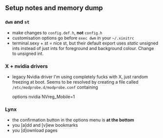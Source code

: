 ## Setup notes and memory dump

### `dwm` and `st`

- make changes to `config.def.h`, **not** `config.h`
- customisation options go before `exec dwm` in your `~/.xinitrc`
- terminal.sexy + st = nice st, but their default export uses _static_ unsigned
  ints instead of just ints for foreground and background colour. Change to
unsigned int.

### X + nvidia drivers

- legacy Nvidia driver I'm using completely fucks with X, just random freezing
  at boot. Seems to be resolved by creating a file called
`/etc/modprobe.d/modprobe.conf` containing

	options nvidia NVreg_Mobile=1

### Lynx

- the confirmation button in the options menu is **at the bottom**
- you \[a\]dd and \[v\]iew bookmarks
- you \[d\]ownload pages
